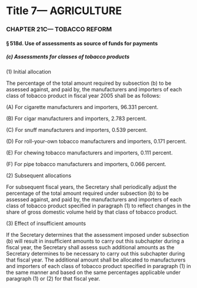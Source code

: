 
# Title 7— AGRICULTURE
### CHAPTER 21C— TOBACCO REFORM
#### § 518d. Use of assessments as source of funds for payments
##### (c) Assessments for classes of tobacco products

(1) Initial allocation

The percentage of the total amount required by subsection (b) to be assessed against, and paid by, the manufacturers and importers of each class of tobacco product in fiscal year 2005 shall be as follows:

(A) For cigarette manufacturers and importers, 96.331 percent.

(B) For cigar manufacturers and importers, 2.783 percent.

(C) For snuff manufacturers and importers, 0.539 percent.

(D) For roll-your-own tobacco manufacturers and importers, 0.171 percent.

(E) For chewing tobacco manufacturers and importers, 0.111 percent.

(F) For pipe tobacco manufacturers and importers, 0.066 percent.

(2) Subsequent allocations

For subsequent fiscal years, the Secretary shall periodically adjust the percentage of the total amount required under subsection (b) to be assessed against, and paid by, the manufacturers and importers of each class of tobacco product specified in paragraph (1) to reflect changes in the share of gross domestic volume held by that class of tobacco product.

(3) Effect of insufficient amounts

If the Secretary determines that the assessment imposed under subsection (b) will result in insufficient amounts to carry out this subchapter during a fiscal year, the Secretary shall assess such additional amounts as the Secretary determines to be necessary to carry out this subchapter during that fiscal year. The additional amount shall be allocated to manufacturers and importers of each class of tobacco product specified in paragraph (1) in the same manner and based on the same percentages applicable under paragraph (1) or (2) for that fiscal year.
